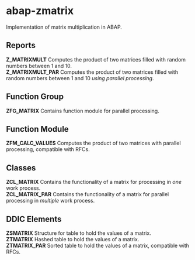 # abap-zmatrix
Implementation of matrix multiplication in ABAP.

## Reports
**Z_MATRIXMULT** Computes the product of two matrices filled with random numbers between 1 and 10.  
**Z_MATRIXMULT_PAR** Computes the product of two matrices filled with random numbers between 1 and 10 *using parallel processing*.  

##  Function Group
**ZFG_MATRIX** Contains function module for parallel processing.  

## Function Module
**ZFM_CALC_VALUES** Computes the product of two matrices with parallel processing, compatible with RFCs.  

## Classes
**ZCL_MATRIX** Contains the functionality of a matrix for processing in *one* work process.  
**ZCL_MATRIX_PAR** Contains the functionality of a matrix for parallel processing in *multiple* work process.  

## DDIC Elements
**ZSMATRIX** Structure for table to hold the values of a matrix.  
**ZTMATRIX** Hashed table to hold the values of a matrix.  
**ZTMATRIX_PAR** Sorted table to hold the values of a matrix, compatible with RFCs.  
